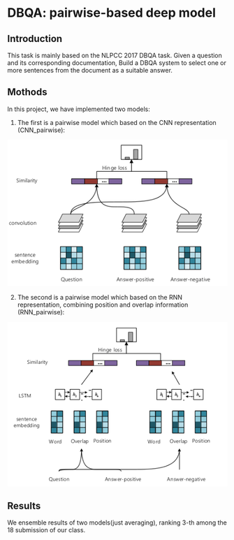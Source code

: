 # DBQA: pairwise-based deep model


## Introduction

This task is mainly based on the NLPCC 2017 DBQA task. Given a question and its corresponding documentation, Build a DBQA system to select one or more sentences from the document as a suitable answer.

## Mothods

In this project, we have implemented two models:

1. The first is a pairwise model which based on the CNN representation (CNN_pairwise):

![cnn](./pic/cnn.png)

2. The second is a pairwise model which based on the RNN representation, combining position and overlap information (RNN_pairwise):

![rnn](./pic/rnn.png)

## Results


We ensemble results of two models(just averaging), ranking 3-th among the 18 submission of our class.
